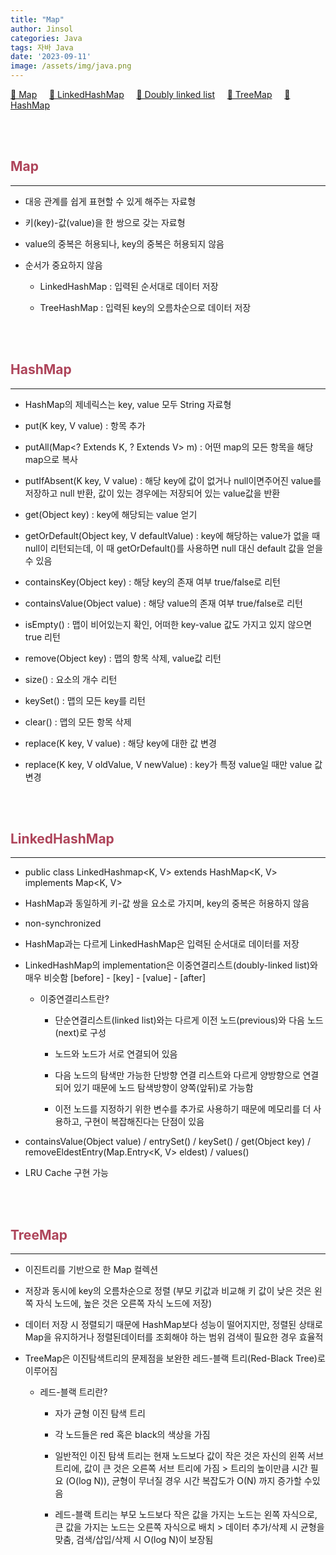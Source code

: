 ```yaml
---
title: "Map"
author: Jinsol
categories: Java
tags: 자바 Java
date: '2023-09-11'
image: /assets/img/java.png
---
```


[🔗 Map](wikidocs.net/208) &nbsp;&nbsp;&nbsp;
[🔗 LinkedHashMap](geeksforgeeks.org/linkedhashmap-class-in-java/) &nbsp;&nbsp;&nbsp;
[🔗 Doubly linked list](opentutorials.org/module/1335/8940) &nbsp;&nbsp;&nbsp;
[🔗 TreeMap](coding-factory.tistory.com/557) &nbsp;&nbsp;&nbsp; 
[🔗 HashMap](docs.oracle.com/javase/8/docs/api/java/util/HashMap.html)

<br>
<br>

## <span style="color:#AE445A">Map</span>
<hr>

- 대응 관계를 쉽게 표현할 수 있게 해주는 자료형

- 키(key)-값(value)을 한 쌍으로 갖는 자료형

- value의 중복은 허용되나, key의 중복은 허용되지 않음

- 순서가 중요하지 않음
 
  - LinkedHashMap : 입력된 순서대로 데이터 저장

  - TreeHashMap : 입력된 key의 오름차순으로 데이터 저장

<br>
<br>

## <span style="color:#AE445A">HashMap</span>
<hr>

- HashMap의 제네릭스는 key, value 모두 String 자료형

- put(K key, V value) : 항목 추가

- putAll(Map<? Extends K, ? Extends V> m) : 어떤 map의 모든 항목을 해당 map으로 복사

- putIfAbsent(K key, V value) : 해당 key에 값이 없거나 null이면주어진 value를 저장하고 null 반환, 값이 있는 경우에는 저장되어 있는 value값을 반환

- get(Object key) : key에 해당되는 value 얻기

- getOrDefault(Object key, V defaultValue) : key에 해당하는 value가 없을 때 null이 리턴되는데, 이 때 getOrDefault()를 사용하면 null 대신 default 값을 얻을 수 있음

- containsKey(Object key) : 해당 key의 존재 여부 true/false로 리턴

- containsValue(Object value) : 해당 value의 존재 여부 true/false로 리턴

- isEmpty() : 맵이 비어있는지 확인, 어떠한 key-value 값도 가지고 있지 않으면 true 리턴

- remove(Object key) : 맵의 항목 삭제, value값 리턴

- size() : 요소의 개수 리턴

- keySet() : 맵의 모든 key를 리턴

- clear() : 맵의 모든 항목 삭제

- replace(K key, V value) : 해당 key에 대한 값 변경

- replace(K key, V oldValue, V newValue) : key가 특정 value일 때만 value 값 변경

<br>
<br>

## <span style="color:#AE445A">LinkedHashMap</span>
<hr>

- public class LinkedHashmap<K, V> extends HashMap<K, V> implements Map<K, V>

- HashMap과 동일하게 키-값 쌍을 요소로 가지며, key의 중복은 허용하지 않음

- non-synchronized

- HashMap과는 다르게 LinkedHashMap은 입력된 순서대로 데이터를 저장

- LinkedHashMap의 implementation은 이중연결리스트(doubly-linked list)와 매우 비슷함 [before] - [key] - [value] - [after]
  
  - 이중연결리스트란?
    
    - 단순연결리스트(linked list)와는 다르게 이전 노드(previous)와 다음 노드(next)로 구성
    
    - 노드와 노드가 서로 연결되어 있음
    
    - 다음 노드의 탐색만 가능한 단방향 연결 리스트와 다르게 양방향으로 연결되어 있기 때문에 노드 탐색방향이 양쪽(앞뒤)로 가능함
    
    - 이전 노드를 지정하기 위한 변수를 추가로 사용하기 때문에 메모리를 더 사용하고, 구현이 복잡해진다는 단점이 있음

- containsValue(Object value) / entrySet() / keySet() / get(Object key) / removeEldestEntry(Map.Entry<K, V> eldest) / values()

- LRU Cache 구현 가능

<br>
<br>

## <span style="color:#AE445A">TreeMap</span>
<hr>

- 이진트리를 기반으로 한 Map 컬렉션

- 저장과 동시에 key의 오름차순으로 정렬 (부모 키값과 비교해 키 값이 낮은 것은 왼쪽 자식 노드에, 높은 것은 오른쪽 자식 노드에 저장)

- 데이터 저장 시 정렬되기 때문에 HashMap보다 성능이 떨어지지만, 정렬된 상태로 Map을 유지하거나 정렬된데이터를 조회해야 하는 범위 검색이 필요한 경우 효율적

- TreeMap은 이진탐색트리의 문제점을 보완한 레드-블랙 트리(Red-Black Tree)로 이루어짐
  
  - 레드-블랙 트리란?
    
    - 자가 균형 이진 탐색 트리
    
    - 각 노드들은 red 혹은 black의 색상을 가짐
    
    - 일반적인 이진 탐색 트리는 현재 노드보다 값이 작은 것은 자신의 왼쪽 서브 트리에, 값이 큰 것은 오른쪽 서브 트리에 가짐 > 트리의 높이만큼 시간 필요 (O(log N)), 균형이 무너질 경우 시간 복잡도가 O(N) 까지 증가할 수있음
    
    - 레드-블랙 트리는 부모 노드보다 작은 값을 가지는 노드는 왼쪽 자식으로, 큰 값을 가지는 노드는 오른쪽 자식으로 배치 > 데이터 추가/삭제 시 균형을 맞춤, 검색/삽입/삭제 시 O(log N)이 보장됨